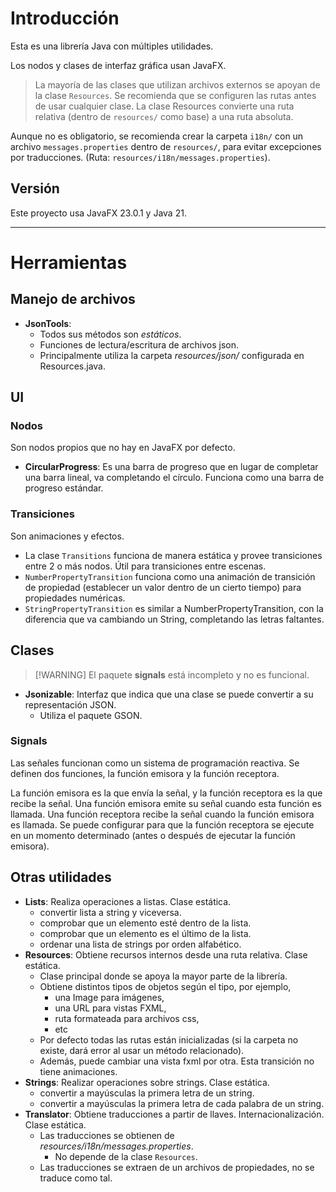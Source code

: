 
# Introducción

Esta es una librería Java con múltiples utilidades.

Los nodos y clases de interfaz gráfica usan JavaFX.

> La mayoría de las clases que utilizan archivos externos se apoyan de
> la clase `Resources`. Se recomienda que se configuren las rutas antes de usar cualquier clase.
> La clase Resources convierte una ruta relativa (dentro de `resources/` como base) a una ruta absoluta.

Aunque no es obligatorio, se recomienda crear la carpeta `i18n/` con un archivo `messages.properties` dentro de `resources/`, para evitar excepciones por traducciones. (Ruta: `resources/i18n/messages.properties`).

## Versión

Este proyecto usa JavaFX 23.0.1 y Java 21.

---

# Herramientas

## Manejo de archivos

- **JsonTools**:
    - Todos sus métodos son *estáticos*.
    - Funciones de lectura/escritura de archivos json.
    - Principalmente utiliza la carpeta *resources/json/* configurada en Resources.java.

## UI

### Nodos

Son nodos propios que no hay en JavaFX por defecto.

- **CircularProgress**: Es una barra de progreso que en lugar de completar una barra lineal,
    va completando el círculo. Funciona como una barra de progreso estándar.

### Transiciones

Son animaciones y efectos.

- La clase `Transitions` funciona de manera estática y provee transiciones entre 2 o más nodos.
    Útil para transiciones entre escenas.
- `NumberPropertyTransition` funciona como una animación de transición de propiedad (establecer
    un valor dentro de un cierto tiempo) para propiedades numéricas.
- `StringPropertyTransition` es similar a NumberPropertyTransition, con la diferencia que va
    cambiando un String, completando las letras faltantes.

## Clases

> [!WARNING] El paquete **signals** está incompleto y no es funcional.

- **Jsonizable**: Interfaz que indica que una clase se puede convertir a su representación JSON.
    - Utiliza el paquete GSON.

### Signals

Las señales funcionan como un sistema de programación reactiva.
Se definen dos funciones, la función emisora y la función receptora.

La función emisora es la que envía la señal, y la función receptora es la que recibe la señal.
Una función emisora emite su señal cuando esta función es llamada.
Una función receptora recibe la señal cuando la función emisora es llamada. Se puede configurar
para que la función receptora se ejecute en un momento determinado (antes o después de ejecutar la función emisora).

## Otras utilidades

- **Lists**: Realiza operaciones a listas. Clase estática.
    - convertir lista a string y viceversa.
    - comprobar que un elemento esté dentro de la lista.
    - comprobar que un elemento es el último de la lista.
    - ordenar una lista de strings por orden alfabético.
- **Resources**: Obtiene recursos internos desde una ruta relativa. Clase estática.
    - Clase principal donde se apoya la mayor parte de la librería.
    - Obtiene distintos tipos de objetos según el tipo, por ejemplo,
        - una Image para imágenes,
        - una URL para vistas FXML,
        - ruta formateada para archivos css,
        - etc
    - Por defecto todas las rutas están inicializadas (si la carpeta no existe, dará error al usar un método relacionado).
    - Además, puede cambiar una vista fxml por otra. Esta transición no tiene animaciones.
- **Strings**: Realizar operaciones sobre strings. Clase estática.
    - convertir a mayúsculas la primera letra de un string.
    - convertir a mayúsculas la primera letra de cada palabra de un string.
- **Translator**: Obtiene traducciones a partir de llaves. Internacionalización. Clase estática.
    - Las traducciones se obtienen de *resources/i18n/messages.properties*.
        - No depende de la clase `Resources`.
    - Las traducciones se extraen de un archivos de propiedades, no se traduce como tal.